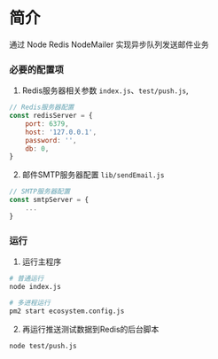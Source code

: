 # 简介
通过 Node Redis NodeMailer 实现异步队列发送邮件业务

### 必要的配置项
1. Redis服务器相关参数  ```index.js```、```test/push.js```, 
```js
// Redis服务器配置
const redisServer = {
    port: 6379,
    host: '127.0.0.1',
    password: '',
    db: 0,
}
```

2. 邮件SMTP服务器配置  ```lib/sendEmail.js```
```js
// SMTP服务器配置
const smtpServer = {
    ...
}
```

### 运行

1. 运行主程序
```bash
# 普通运行
node index.js

# 多进程运行
pm2 start ecosystem.config.js
```

2. 再运行推送测试数据到Redis的后台脚本
```
node test/push.js
```